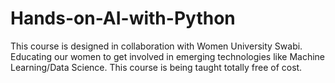 # Hands-on-AI-with-Python
This course is designed in collaboration with Women University Swabi. Educating our women to get involved in emerging technologies like Machine Learning/Data Science. This course is being taught totally free of cost.
